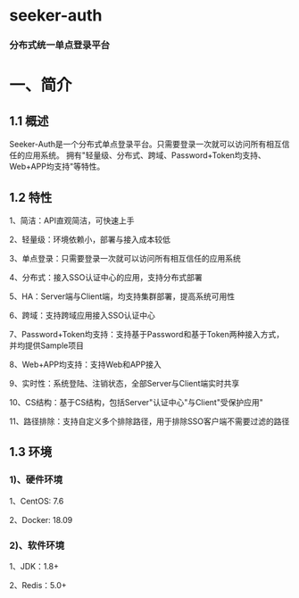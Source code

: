 # seeker-auth
### <b>分布式统一单点登录平台</b>

# 一、简介

## 1.1 概述

Seeker-Auth是一个分布式单点登录平台。只需要登录一次就可以访问所有相互信任的应用系统。 拥有"轻量级、分布式、跨域、Password+Token均支持、Web+APP均支持"等特性。

## 1.2 特性

1、简洁：API直观简洁，可快速上手

2、轻量级：环境依赖小，部署与接入成本较低

3、单点登录：只需要登录一次就可以访问所有相互信任的应用系统

4、分布式：接入SSO认证中心的应用，支持分布式部署

5、HA：Server端与Client端，均支持集群部署，提高系统可用性

6、跨域：支持跨域应用接入SSO认证中心

7、Password+Token均支持：支持基于Password和基于Token两种接入方式，并均提供Sample项目

8、Web+APP均支持：支持Web和APP接入

9、实时性：系统登陆、注销状态，全部Server与Client端实时共享

10、CS结构：基于CS结构，包括Server"认证中心"与Client"受保护应用"

11、路径排除：支持自定义多个排除路径，用于排除SSO客户端不需要过滤的路径

## 1.3 环境

### 1)、硬件环境

1、CentOS: 7.6

2、Docker: 18.09

### 2)、软件环境

1、JDK：1.8+

2、Redis：5.0+

